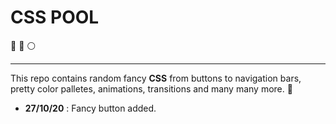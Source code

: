 # CSS POOL

:red_circle: :large_blue_circle: :white_circle:

---

This repo contains random fancy **CSS** from buttons to navigation bars, pretty color palletes, animations, transitions and many many more. :triangular_ruler:

- **27/10/20** : Fancy button added.
